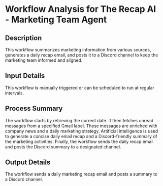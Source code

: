 # Workflow Analysis for The Recap AI - Marketing Team Agent

## Description
This workflow summarizes marketing information from various sources, generates a daily recap email, and posts it to a Discord channel to keep the marketing team informed and aligned.

## Input Details
This workflow is manually triggered or can be scheduled to run at regular intervals.

## Process Summary
The workflow starts by retrieving the current date. It then fetches unread messages from a specified Gmail label. These messages are enriched with company news and a daily marketing strategy. Artificial intelligence is used to generate a concise daily email recap and a Discord-friendly summary of the marketing activities. Finally, the workflow sends the daily recap email and posts the Discord summary to a designated channel.

## Output Details
The workflow sends a daily marketing recap email and posts a summary to a Discord channel.
